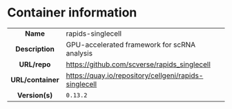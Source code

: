 # Container information

| | |
| :--------------: | :------------- |
|**Name** | rapids-singlecell |
| **Description** | GPU-accelerated framework for scRNA analysis |
| **URL/repo** | https://github.com/scverse/rapids_singlecell |
| **URL/container** | https://quay.io/repository/cellgeni/rapids-singlecell |
| **Version(s)** | `0.13.2` |
